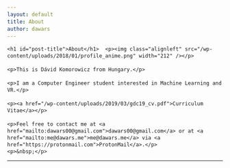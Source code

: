 ```yaml
---
layout: default
title: About
author: dawars
---
```

<article id="post-6" class="post-6 page type-page status-publish hentry">

	<h1 id="post-title">About</h1>	<p><img class="alignleft" src="/wp-content/uploads/2018/01/profile_anime.png" width="212" /></p>

    <p>This is Dávid Komorowicz from Hungary.</p>

    <p>I am a Computer Engineer student interested in Machine Learning and VR.</p>

    <p><a href="/wp-content/uploads/2019/03/gdc19_cv.pdf">Curriculum Vitae</a></p>

    <p>Feel free to contact me at <a href="mailto:dawars00@gmail.com">dawars00@gmail.com</a> or at <a href="mailto:me@dawars.me">me@dawars.me</a> via <a href="https://protonmail.com">ProtonMail</a>.</p>
    <p>&nbsp;</p>

</article>
<hr class="post-divider">